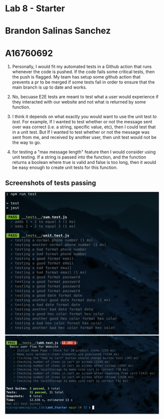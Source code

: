 # Lab 8 - Starter

# Brandon Salinas Sanchez

# A16760692

1. Personally, I would fit my automated tests in a Github action that runs whenever the code is pushed. If the code fails some critical tests, then the push is flagged. My team has setup some github action that prevents a pr to be merged if some tests fail in order to ensure that the main branch is up to date and works.

2. No, becuase E2E tests are meant to test what a user would experience if they interacted with our website and not what is returned by some function.

3. I think it depends on what exactly you would want to use the unit test _to test_. For example, If I wanted to test whether or not the message sent over was correct (i.e. a string, specific value, etc), then I could test that in a unit test. But If I wanted to test whether or not the message was sent from me, and received by another user, then unit test would not be the way to go.

4. for testing a "max message length" feature then I would consider using unit testing. If a string is passed into the function, and the function returns a boolean where true is valid and false is too long, then it would be easy enough to create unit tests for this function.

## Screenshots of tests passing

![sum-unit-tests](sum-unit-tests.png)
![lab8-tests](lab8-tests.png)
